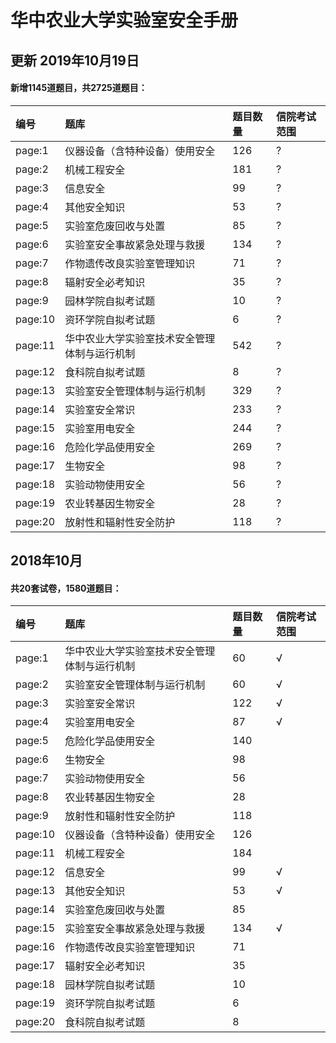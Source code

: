 # 华中农业大学实验室安全手册

## 更新 2019年10月19日
#### 新增1145道题目，共2725道题目：
|编号|题库|题目数量|信院考试范围|
|:---|:---|:---|:---|
|page:1|仪器设备（含特种设备）使用安全|126|?|
|page:2|机械工程安全|181|?|
|page:3|信息安全|99|?|
|page:4|其他安全知识|53|?|
|page:5|实验室危废回收与处置|85|?|
|page:6|实验室安全事故紧急处理与救援|134|?|
|page:7|作物遗传改良实验室管理知识|71|?|
|page:8|辐射安全必考知识|35|?|
|page:9|园林学院自拟考试题|10|?|
|page:10|资环学院自拟考试题|6|?|
|page:11|华中农业大学实验室技术安全管理体制与运行机制|542|?|
|page:12|食科院自拟考试题|8|?|
|page:13|实验室安全管理体制与运行机制|329|?|
|page:14|实验室安全常识|233|?|
|page:15|实验室用电安全|244|?|
|page:16|危险化学品使用安全|269|?|
|page:17|生物安全|98|?|
|page:18|实验动物使用安全|56|?|
|page:19|农业转基因生物安全|28|?|
|page:20|放射性和辐射性安全防护|118|?|

## 2018年10月
#### 共20套试卷，1580道题目：
|编号|题库|题目数量|信院考试范围|
|:---|:---|:---|:---|
|page:1|华中农业大学实验室技术安全管理体制与运行机制|60|√|
|page:2|实验室安全管理体制与运行机制|60|√|
|page:3|实验室安全常识|122|√|
|page:4|实验室用电安全|87|√|
|page:5|危险化学品使用安全|140||
|page:6|生物安全|98||
|page:7|实验动物使用安全|56||
|page:8|农业转基因生物安全|28||
|page:9|放射性和辐射性安全防护|118||
|page:10|仪器设备（含特种设备）使用安全|126||
|page:11|机械工程安全|184||
|page:12|信息安全|99|√|
|page:13|其他安全知识|53|√|
|page:14|实验室危废回收与处置|85||
|page:15|实验室安全事故紧急处理与救援|134|√|
|page:16|作物遗传改良实验室管理知识|71||
|page:17|辐射安全必考知识|35||
|page:18|园林学院自拟考试题|10||
|page:19|资环学院自拟考试题|6||
|page:20|食科院自拟考试题|8||

